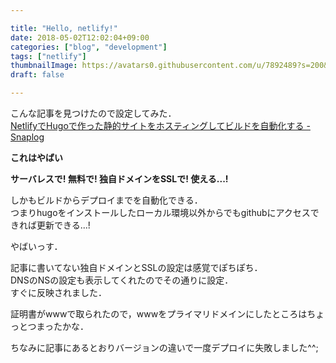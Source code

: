 ```yaml
---

title: "Hello, netlify!"
date: 2018-05-02T12:02:04+09:00
categories: ["blog", "development"]
tags: ["netlify"]
thumbnailImage: https://avatars0.githubusercontent.com/u/7892489?s=200&v=4
draft: false

---
```


<!-- # Hello, netlify! -->

こんな記事を見つけたので設定してみた．  
[NetlifyでHugoで作った静的サイトをホスティングしてビルドを自動化する - Snaplog](https://blog.mismithportfolio.com/web/hugo-netlify-build)
<!--more-->


**これはやばい**

**サーバレスで! 無料で! 独自ドメインをSSLで! 使える...!**

しかもビルドからデプロイまでを自動化できる．  
つまりhugoをインストールしたローカル環境以外からでもgithubにアクセスできれば更新できる...!

やばいっす．


記事に書いてない独自ドメインとSSLの設定は感覚でぽちぽち．  
DNSのNSの設定も表示してくれたのでその通りに設定．  
すぐに反映されました．

証明書がwwwで取られたので，wwwをプライマリドメインにしたところはちょっとつまったかな．  

ちなみに記事にあるとおりバージョンの違いで一度デプロイに失敗しました^^;


